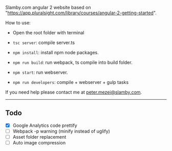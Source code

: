 Slamby.com angular 2 website based on "https://app.pluralsight.com/library/courses/angular-2-getting-started".

How to use:

- Open the root folder with terminal

- `tsc server`: compile server.ts

- `npm install`: install npm node packages.

- `npm run build`: run webpack, ts compile into build folder.

- `npm start`: run webserver.

- `npm run developers`: compile + webserver + gulp tasks

If you need help please contact me at peter.mezei@slamby.com.

---

## Todo

- [x] Google Analytics code prettify
- [ ] Webpack -p warning (minify instead of uglify)
- [ ] Asset folder replacement
- [ ] Auto image compression